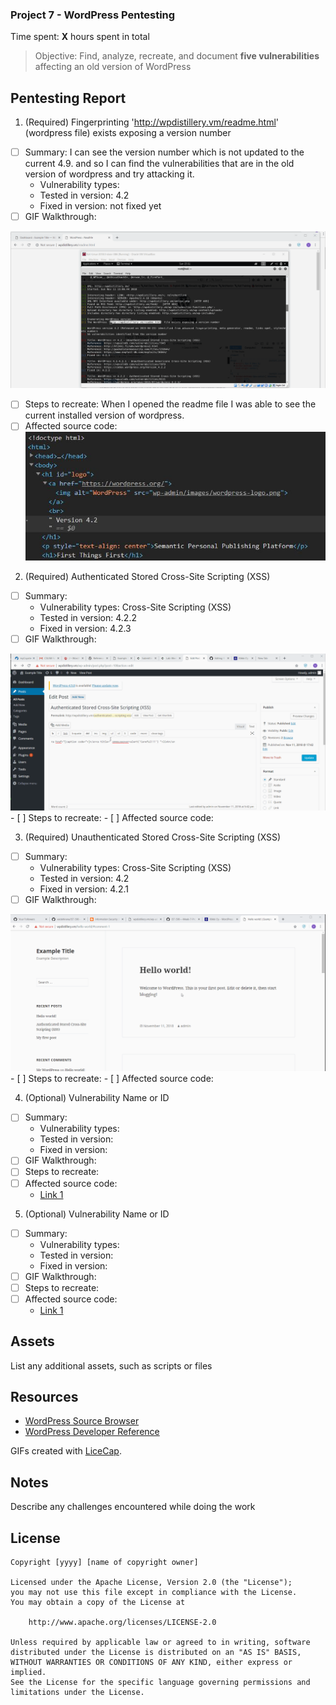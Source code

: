 ### Project 7 - WordPress Pentesting

Time spent: **X** hours spent in total

> Objective: Find, analyze, recreate, and document **five vulnerabilities** affecting an old version of WordPress

## Pentesting Report

1. (Required) Fingerprinting 'http://wpdistillery.vm/readme.html' (wordpress file) exists exposing a version number
  - [ ] Summary: I can see the version number which is not updated to the current 4.9. and so I can find the vulnerabilities that are in the old version of wordpress and try attacking it.
    - Vulnerability types:
    - Tested in version: 4.2
    - Fixed in version: not fixed yet
  - [ ] GIF Walkthrough:
  <img src="https://github.com/vaidehirana/IST-590---Week-7-Project/blob/master/Vulnerability%201.gif" width="800">

  - [ ] Steps to recreate: When I opened the readme file I was able to see the current installed version of wordpress.
  - [ ] Affected source code:
    <img src="https://github.com/vaidehirana/IST-590---Week-7-Project/blob/master/Vulnerability%201.1.JPG" width="800">
    
2. (Required) Authenticated Stored Cross-Site Scripting (XSS)
  - [ ] Summary: 
    - Vulnerability types: Cross-Site Scripting (XSS)
    - Tested in version: 4.2.2
    - Fixed in version: 4.2.3
  - [ ] GIF Walkthrough:
  <img src="https://github.com/vaidehirana/IST-590---Week-7-Project/blob/master/Vulnerability%202.gif" widtch="800">
  - [ ] Steps to recreate: 
  - [ ] Affected source code:

3. (Required) Unauthenticated Stored Cross-Site Scripting (XSS)
  - [ ] Summary: 
    - Vulnerability types: Cross-Site Scripting (XSS)
    - Tested in version: 4.2
    - Fixed in version: 4.2.1
  - [ ] GIF Walkthrough: 
  <img src="https://github.com/vaidehirana/IST-590---Week-7-Project/blob/master/Vulnerability%203.gif" widtch="800">
  - [ ] Steps to recreate: 
  - [ ] Affected source code:
    
4. (Optional) Vulnerability Name or ID
  - [ ] Summary: 
    - Vulnerability types:
    - Tested in version:
    - Fixed in version: 
  - [ ] GIF Walkthrough: 
  - [ ] Steps to recreate: 
  - [ ] Affected source code:
    - [Link 1](https://core.trac.wordpress.org/browser/tags/version/src/source_file.php)
5. (Optional) Vulnerability Name or ID
  - [ ] Summary: 
    - Vulnerability types:
    - Tested in version:
    - Fixed in version: 
  - [ ] GIF Walkthrough: 
  - [ ] Steps to recreate: 
  - [ ] Affected source code:
    - [Link 1](https://core.trac.wordpress.org/browser/tags/version/src/source_file.php) 

## Assets

List any additional assets, such as scripts or files

## Resources

- [WordPress Source Browser](https://core.trac.wordpress.org/browser/)
- [WordPress Developer Reference](https://developer.wordpress.org/reference/)

GIFs created with [LiceCap](http://www.cockos.com/licecap/).

## Notes

Describe any challenges encountered while doing the work

## License

    Copyright [yyyy] [name of copyright owner]

    Licensed under the Apache License, Version 2.0 (the "License");
    you may not use this file except in compliance with the License.
    You may obtain a copy of the License at

        http://www.apache.org/licenses/LICENSE-2.0

    Unless required by applicable law or agreed to in writing, software
    distributed under the License is distributed on an "AS IS" BASIS,
    WITHOUT WARRANTIES OR CONDITIONS OF ANY KIND, either express or implied.
    See the License for the specific language governing permissions and
    limitations under the License.
